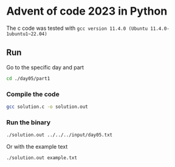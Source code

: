# Advent of code 2023 in Python

The c code was tested with `gcc version 11.4.0 (Ubuntu 11.4.0-1ubuntu1~22.04)`

## Run

Go to the specific day and part

```sh
cd ./day05/part1
```

### Compile the code

```sh
gcc solution.c -o solution.out
```

### Run the binary

```sh
./solution.out ../../../input/day05.txt
```

Or with the example text

```sh
./solution.out example.txt
```
